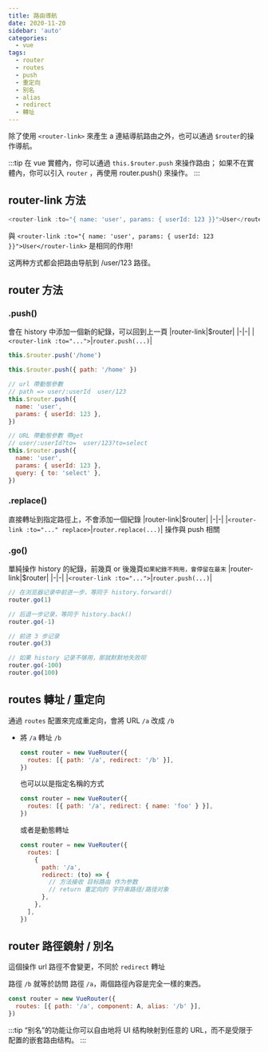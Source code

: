 ```yaml
---
title: 路由導航
date: 2020-11-20
sidebar: 'auto'
categories:
  - vue
tags:
  - router
  - routes
  - push
  - 重定向
  - 別名
  - alias
  - redirect
  - 轉址
---
```


除了使用 `<router-link>` 來產生 a 連結導航路由之外，也可以通過 `$router`的操作導航。

:::tip
在 vue 實體內，你可以通過 `this.$router.push` 來操作路由；
如果不在實體內，你可以引入 `router` ，再使用 router.push() 來操作。
:::

## router-link 方法

```js
<router-link :to="{ name: 'user', params: { userId: 123 }}">User</router-link>
```

與 `<router-link :to="{ name: 'user', params: { userId: 123 }}">User</router-link>` 是相同的作用!

这两种方式都会把路由导航到 /user/123 路径。

## router 方法

### .push()

會在 history 中添加一個新的紀錄，可以回到上一頁
|router-link|\$router|
|-|-|
|`<router-link :to="...">`|`router.push(...)`|

```js
this.$router.push('/home')

this.$router.push({ path: '/home' })

// url 帶動態參數
// path => user/:userId  user/123
this.$router.push({
  name: 'user',
  params: { userId: 123 },
})

// URL 帶動態參數 帶get
// user/:userId?to=  user/123?to=select
this.$router.push({
  name: 'user',
  params: { userId: 123 },
  query: { to: 'select' },
})
```

### .replace()

直接轉址到指定路徑上，不會添加一個紀錄
|router-link|\$router|
|-|-|
|`<router-link :to="..." replace>`|`router.replace(...)`|
操作與 push 相關

### .go()

單純操作 history 的紀錄，前幾頁 or 後幾頁`如果紀錄不夠用，會停留在最末`
|router-link|\$router|
|-|-|
|`<router-link :to="...">`|`router.push(...)`|

```js
// 在浏览器记录中前进一步，等同于 history.forward()
router.go(1)

// 后退一步记录，等同于 history.back()
router.go(-1)

// 前进 3 步记录
router.go(3)

// 如果 history 记录不够用，那就默默地失败呗
router.go(-100)
router.go(100)
```

## routes 轉址 / 重定向

通過 `routes` 配置來完成重定向，會將 URL `/a` 改成 `/b`

- 將 `/a` 轉址 `/b`

  ```js
  const router = new VueRouter({
    routes: [{ path: '/a', redirect: '/b' }],
  })
  ```

  也可以以是指定名稱的方式

  ```js
  const router = new VueRouter({
    routes: [{ path: '/a', redirect: { name: 'foo' } }],
  })
  ```

  或者是動態轉址

  ```js
  const router = new VueRouter({
    routes: [
      {
        path: '/a',
        redirect: (to) => {
          // 方法接收 目标路由 作为参数
          // return 重定向的 字符串路径/路径对象
        },
      },
    ],
  })
  ```

## router 路徑鏡射 / 別名

這個操作 url 路徑不會變更，不同於 `redirect` 轉址

路徑 `/b` 就等於訪問 路徑 `/a`，兩個路徑內容是完全一樣的東西。

```js
const router = new VueRouter({
  routes: [{ path: '/a', component: A, alias: '/b' }],
})
```

:::tip
“别名”的功能让你可以自由地将 UI 结构映射到任意的 URL，而不是受限于配置的嵌套路由结构。
:::
